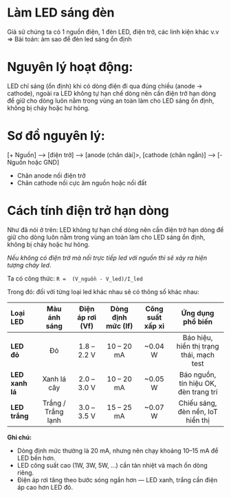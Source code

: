 # Làm LED sáng đèn
Giả sử chúng ta có 1 nguồn điện, 1 đèn LED, điện trở, các linh kiện khác v.v => Bài toán: àm sao để đèn led sáng ổn định

# Nguyên lý hoạt động:
LED chỉ sáng (ổn định) khi có dòng điện đi qua đúng chiều (anode -> cathode), ngoài ra LED không tự hạn chế dòng nên cần điện trở hạn dòng để giữ cho dòng luôn nằm trong vùng an toàn làm cho LED sáng ổn định, không bị cháy hoặc hư hỏng.

# Sơ đồ nguyên lý:
[+ Nguồn] --> [điện trở] --> [anode (chân dài]>, [cathode (chân ngắn)] --> [- Nguồn hoặc GND]
- Chân anode nối điện trở
- Chân cathode nối cực âm nguồn hoặc nối đất

# Cách tính điện trở hạn dòng 
Như đã nói ở trên: LED không tự hạn chế dòng nên cần điện trở hạn dòng để giữ cho dòng luôn nằm trong vùng an toàn làm cho LED sáng ổn định, không bị cháy hoặc hư hỏng. 

*Nếu không có điện trở mà nối trực tiếp led với nguồn thì sẽ xảy ra hiện tượng cháy led*. 

Ta có công thức:        `R =  (V_nguồn - V_led)/I_led`

Trong đó: đối với từng loại led khác nhau sẽ có thông số khác nhau:

| **Loại LED** | **Màu ánh sáng** | **Điện áp rơi (Vf)** | **Dòng định mức (If)** | **Công suất xấp xỉ** | **Ứng dụng phổ biến** |
|:--------------|:----------------:|:--------------------:|:----------------------:|:---------------------:|:----------------------:|
| **LED đỏ**    | Đỏ               | 1.8 – 2.2 V          | 10 – 20 mA             | ~0.04 W               | Báo hiệu, hiển thị trạng thái, mạch test |
| **LED xanh lá** | Xanh lá cây      | 2.0 – 3.0 V          | 10 – 20 mA             | ~0.05 W               | Báo nguồn, tín hiệu OK, đèn trang trí |
| **LED trắng** | Trắng / Trắng lạnh | 3.0 – 3.5 V          | 15 – 25 mA             | ~0.07 W               | Chiếu sáng, đèn nền, IoT hiển thị |

**Ghi chú:**
- Dòng định mức thường là 20 mA, nhưng nên chạy khoảng 10–15 mA để LED bền hơn.
- LED công suất cao (1W, 3W, 5W, …) cần tản nhiệt và mạch ổn dòng riêng.
- Điện áp rơi tăng theo bước sóng ngắn hơn — LED xanh, trắng cần điện áp cao hơn LED đỏ.


